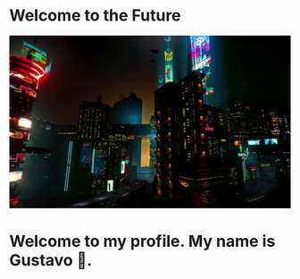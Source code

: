 # Welcome to the Future

<img src="./img/welcome_to_the_future.gif" alt="Welcome"></img>

# Welcome to my profile. My name is Gustavo 🌲.


